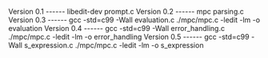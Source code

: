 Version 0.1 ------ libedit-dev prompt.c
Version 0.2 ------ mpc parsing.c
Version 0.3 ------ gcc -std=c99 -Wall evaluation.c ./mpc/mpc.c -ledit -lm -o evaluation
Version 0.4 ------ gcc -std=c99 -Wall error_handling.c ./mpc/mpc.c -ledit -lm -o error_handling
Version 0.5 ------ gcc -std=c99 -Wall s_expression.c ./mpc/mpc.c -ledit -lm -o s_expression
